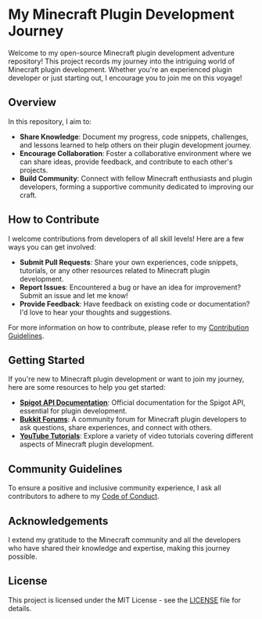 # My Minecraft Plugin Development Journey

Welcome to my open-source Minecraft plugin development adventure repository! This project records my journey into the intriguing world of Minecraft plugin development. Whether you're an experienced plugin developer or just starting out, I encourage you to join me on this voyage!

## Overview

In this repository, I aim to:

- **Share Knowledge**: Document my progress, code snippets, challenges, and lessons learned to help others on their plugin development journey.
- **Encourage Collaboration**: Foster a collaborative environment where we can share ideas, provide feedback, and contribute to each other's projects.
- **Build Community**: Connect with fellow Minecraft enthusiasts and plugin developers, forming a supportive community dedicated to improving our craft.

## How to Contribute

I welcome contributions from developers of all skill levels! Here are a few ways you can get involved:

- **Submit Pull Requests**: Share your own experiences, code snippets, tutorials, or any other resources related to Minecraft plugin development.
- **Report Issues**: Encountered a bug or have an idea for improvement? Submit an issue and let me know!
- **Provide Feedback**: Have feedback on existing code or documentation? I'd love to hear your thoughts and suggestions.

For more information on how to contribute, please refer to my [Contribution Guidelines](CONTRIBUTING.md).

## Getting Started

If you're new to Minecraft plugin development or want to join my journey, here are some resources to help you get started:

- **[Spigot API Documentation](https://hub.spigotmc.org/javadocs/spigot/index.html)**: Official documentation for the Spigot API, essential for plugin development.
- **[Bukkit Forums](https://bukkit.org/forums/)**: A community forum for Minecraft plugin developers to ask questions, share experiences, and connect with others.
- **[YouTube Tutorials](https://www.youtube.com/)**: Explore a variety of video tutorials covering different aspects of Minecraft plugin development.

## Community Guidelines

To ensure a positive and inclusive community experience, I ask all contributors to adhere to my [Code of Conduct](CODE_OF_CONDUCT.md).

## Acknowledgements

I extend my gratitude to the Minecraft community and all the developers who have shared their knowledge and expertise, making this journey possible.

## License

This project is licensed under the MIT License - see the [LICENSE](LICENSE) file for details.
